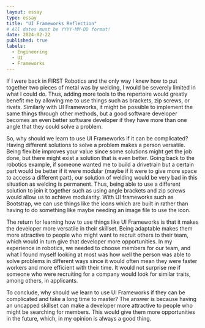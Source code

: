 ```yaml
---
layout: essay
type: essay
title: "UI Frameworks Reflection"
# All dates must be YYYY-MM-DD format!
date: 2024-02-22
published: true
labels:
  - Engineering
  - UI
  - Frameworks
---
```

If I were back in FIRST Robotics and the only way I knew how to put together two pieces of metal was by welding, I would be severely limited in what I could do. Thus, adding more tools to the repertoire would greatly benefit me by allowing me to use things such as brackets, zip screws, or rivets. Similarly with UI Frameworks, it might be possible to implement the same things through other methods, but a good software developer becomes an even better software developer if they have more than one angle that they could solve a problem.

So, why should we learn to use UI Frameworks if it can be complicated? Having different solutions to solve a problem makes a person versatile. Being flexible improves your value since some solutions might get the job done, but there might exist a solution that is even better. Going back to the robotics example, if someone wanted me to build a drivetrain but a certain part would be better if it were modular (maybe if it were to give more space to access a different part), our solution of welding would be very bad in this situation as welding is permanent. Thus, being able to use a different solution to join it together such as using angle brackets and zip screws would allow us to achieve modularity. With UI frameworks such as Bootstrap, we can use things like the icons which are built in rather than having to do something like maybe needing an image file to use the icon.

The return for learning how to use things like UI Frameworks is that it makes the developer more versatile in their skillset. Being adaptable makes them more attractive to people who might want to recruit others to their team, which would in turn give that developer more opportunities. In my experience in robotics, we needed to choose members for our team, and what I found myself looking at most was how well the person was able to solve problems in different ways since it would often mean they were faster workers and more efficient with their time. It would not surprise me if someone who were recruiting for a company would look for similar traits, among others, in applicants. 

To conclude, why should we learn to use UI Frameworks if they can be complicated and take a long time to master? The answer is because having an uncapped skillset can make a developer more attractive to people who might be searching for members. This would give them more opportunities in the future, which, in my opinion is always a good thing.
